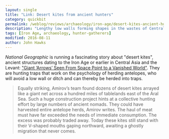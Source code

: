 ```yaml
---
layout: single
title: "Link: Desert kites from ancient hunters"
category: quickbit
permalink: /weblog/reviews/archaeology/iron-age/desert-kites-ancient-hunters-2016.html
description: "Lengthy low walls forming shapes in the wastes of Central Asia mark the ancient hunters of a vanished Serengeti."
tags: [Iron Age, archaeology, hunter-gatherers]
modified: 2016-08-11
author: John Hawks
---
```



<em>National Geographic</em> is running a fascinating story about "desert kites", ancient structures dating to the Iron Age or earlier in Central Asia and the Levant: <a href="http://news.nationalgeographic.com/2016/08/desert-kites-out-of-eden-walk-uzbekistan-iron-age-saiga/">"Giant ‘Arrows’ Seen From Space Point to a Vanished World"</a>. They are hunting traps that work on the psychology of herding antelopes, who will avoid a low wall or ditch and can thereby be herded into traps. 

<blockquote>Equally striking, Amirov’s team found dozens of desert kites arrayed like a giant net across a hundred miles of tablelands east of the Aral Sea. Such a huge construction project hints at a collective hunting effort by large numbers of ancient nomads. They could have harvested entire antelope herds, Amirov writes. The haul of meat must have far exceeded the needs of immediate consumption. The excess was probably traded away. Today these kites still stand with their V-shaped mouths gaping northward, awaiting a ghostly migration that never comes.</blockquote>
